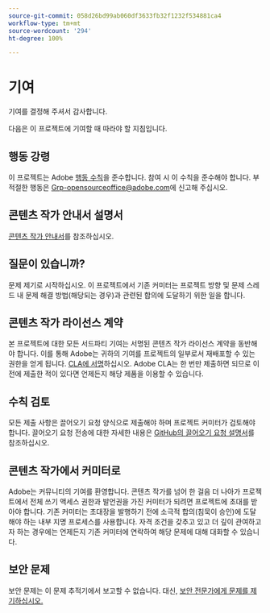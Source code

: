 ```yaml
---
source-git-commit: 058d26bd99ab060df3633fb32f1232f534881ca4
workflow-type: tm+mt
source-wordcount: '294'
ht-degree: 100%

---
```

# 기여

기여를 결정해 주셔서 감사합니다.

다음은 이 프로젝트에 기여할 때 따라야 할 지침입니다.

## 행동 강령

이 프로젝트는 Adobe [행동 수칙](code-of-conduct.md)을 준수합니다. 참여 시 이 수칙을 준수해야 합니다. 부적절한 행동은 [Grp-opensourceoffice@adobe.com](mailto:Grp-opensourceoffice@adobe.com)에 신고해 주십시오.

## 콘텐츠 작가 안내서 설명서

[콘텐츠 작가 안내서](https://experienceleague.adobe.com/docs/contributor/contributor-guide/introduction.html?lang=ko-KR)를 참조하십시오.

## 질문이 있습니까?

문제 제기로 시작하십시오. 이 프로젝트에서 기존 커미터는
프로젝트 방향 및 문제 스레드 내 문제 해결 방법(해당되는 경우)과 관련된
합의에 도달하기 위한 일을 합니다.

## 콘텐츠 작가 라이선스 계약

본 프로젝트에 대한 모든 서드파티 기여는 서명된 콘텐츠 작가 라이선스 계약을 동반해야 합니다. 이를 통해 Adobe는 귀하의 기여를 프로젝트의 일부로서 재배포할 수 있는 권한을 얻게 됩니다. [CLA에 서명](http://opensource.adobe.com/cla.html)하십시오. Adobe CLA는 한 번만 제출하면 되므로 이전에 제출한 적이 있다면 언제든지 해당 제품을 이용할 수 있습니다.

## 수칙 검토

모든 제출 사항은 끌어오기 요청 양식으로 제출해야 하며 프로젝트
커미터가 검토해야 합니다. 끌어오기 요청 전송에 대한 자세한 내용은
[GitHub의 끌어오기 요청 설명서](https://help.github.com/articles/about-pull-requests/)를 참조하십시오.

<!--
Lastly, please follow the [pull request template](PULL_REQUEST_TEMPLATE.md) when
submitting a pull request!
-->

## 콘텐츠 작가에서 커미터로

Adobe는 커뮤니티의 기여를 환영합니다. 콘텐츠 작가를 넘어 한 걸음 더 나아가
프로젝트에서 전체 쓰기 액세스 권한과 발언권을 가진 커미터가 되려면
프로젝트에 초대를 받아야 합니다. 기존 커미터는 초대장을 발행하기 전에
소극적 합의(침묵이 승인)에 도달해야 하는 내부 지명 프로세스를
사용합니다. 자격 조건을 갖추고 있고 더 깊이 관여하고자 하는 경우에는
언제든지 기존 커미터에 연락하여 해당 문제에 대해 대화할 수 있습니다.

## 보안 문제

보안 문제는 이 문제 추적기에서 보고할 수 없습니다. 대신, [보안 전문가에게 문제를 제기하십시오.](https://helpx.adobe.com/security/alertus.html)
